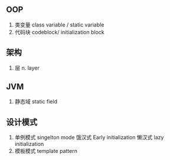 ## OOP
1. 类变量 class variable / static variable
2. 代码块 codeblock/ initialization block

## 架构
1. 层   n. layer

## JVM
1. 静态域 static field

## 设计模式
1. 单例模式 singelton mode 饿汉式 Early initialization 懒汉式 lazy initialization
2. 模板模式 template pattern


